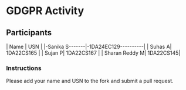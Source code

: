 # GDGPR Activity

## Participants

| Name   | USN        |
|-Sanika S-------|-1DA24EC129----------|
| Suhas A| 1DA22CS165 |
| Sujan P| 1DA22CS167 |
| Sharan Reddy M| 1DA22CS145|

### Instructions
Please add your name and USN to the fork and submit a pull request.


